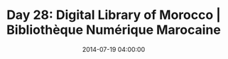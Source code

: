 ---
permalink: /jekyll/update/2014/07/19/day28
redirect_to: http://arounddh.elotroalex.com/jekyll/update/2014/07/19/day28
layout: post
title:  "Day 28: Digital Library of Morocco | Bibliothèque Numérique Marocaine"
date:   2014-07-19 04:00:00
categories: jekyll update
---